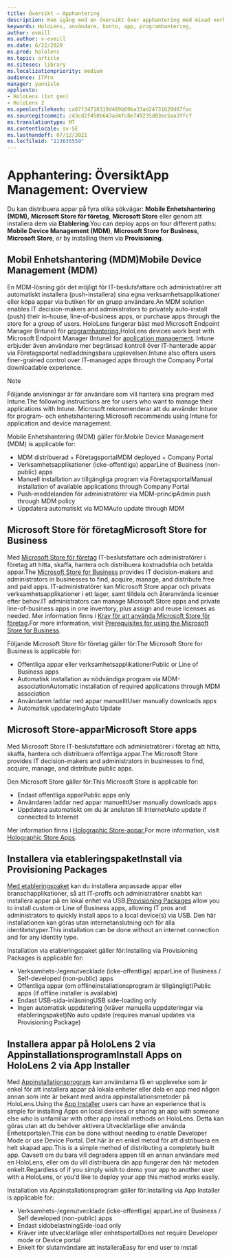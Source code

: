 ```yaml
---
title: Översikt – Apphantering
description: Kom igång med en översikt över apphantering med mixad verklighet med hantering av mobila enheter, Microsoft Store för företag och etableringspaket.
keywords: HoloLens, användare, konto, app, programhantering,
author: evmill
ms.author: v-evmill
ms.date: 6/22/2020
ms.prod: hololens
ms.topic: article
ms.sitesec: library
ms.localizationpriority: medium
audience: ITPro
manager: yannisle
appliesto:
- HoloLens (1st gen)
- HoloLens 2
ms.openlocfilehash: ca87f34718319d489b69ba33ad24731628d87fac
ms.sourcegitcommit: c43cd2f450b643ad4fc8e749235d03ec5aa3ffcf
ms.translationtype: MT
ms.contentlocale: sv-SE
ms.lasthandoff: 07/12/2021
ms.locfileid: "113635559"
---
```

# <a name="app-management-overview"></a><span data-ttu-id="a7cdb-104">Apphantering: Översikt</span><span class="sxs-lookup"><span data-stu-id="a7cdb-104">App Management: Overview</span></span>

<span data-ttu-id="a7cdb-105">Du kan distribuera appar på fyra olika sökvägar: **Mobile Enhetshantering (MDM),** **Microsoft Store för företag**, **Microsoft Store** eller genom att installera dem via **Etablering**.</span><span class="sxs-lookup"><span data-stu-id="a7cdb-105">You can deploy apps on four different paths: **Mobile Device Management (MDM)**, **Microsoft Store for Business**, **Microsoft Store**, or by installing them via **Provisioning**.</span></span>

## <a name="mobile-device-management-mdm"></a><span data-ttu-id="a7cdb-106">Mobil Enhetshantering (MDM)</span><span class="sxs-lookup"><span data-stu-id="a7cdb-106">Mobile Device Management (MDM)</span></span>

<span data-ttu-id="a7cdb-107">En MDM-lösning gör det möjligt för IT-beslutsfattare och administratörer att automatiskt installera (push-installera) sina egna verksamhetsapplikationer eller köpa appar via butiken för en grupp användare.</span><span class="sxs-lookup"><span data-stu-id="a7cdb-107">An MDM solution enables IT decision-makers and administrators to privately auto-install (push) their in-house, line-of-business apps, or purchase apps through the store for a group of users.</span></span> <span data-ttu-id="a7cdb-108">HoloLens fungerar bäst med Microsoft Endpoint Manager (Intune) för [programhantering.](app-deploy-intune.md)</span><span class="sxs-lookup"><span data-stu-id="a7cdb-108">HoloLens devices work best with Microsoft Endpoint Manager (Intune) for [application management](app-deploy-intune.md).</span></span> <span data-ttu-id="a7cdb-109">Intune erbjuder även användare mer begränsad kontroll över IT-hanterade appar via Företagsportal nedladdningsbara upplevelsen.</span><span class="sxs-lookup"><span data-stu-id="a7cdb-109">Intune also offers users finer-grained control over IT-managed apps through the Company Portal downloadable experience.</span></span>

> [!NOTE]
> <span data-ttu-id="a7cdb-110">Följande anvisningar är för användare som vill hantera sina program med Intune.</span><span class="sxs-lookup"><span data-stu-id="a7cdb-110">The following instructions are for users who want to manage their applications with Intune.</span></span> <span data-ttu-id="a7cdb-111">Microsoft rekommenderar att du använder Intune för program- och enhetshantering.</span><span class="sxs-lookup"><span data-stu-id="a7cdb-111">Microsoft recommends using Intune for application and device management.</span></span>

<span data-ttu-id="a7cdb-112">Mobile Enhetshantering (MDM) gäller för:</span><span class="sxs-lookup"><span data-stu-id="a7cdb-112">Mobile Device Management (MDM) is applicable for:</span></span>

* <span data-ttu-id="a7cdb-113">MDM distribuerad + Företagsportal</span><span class="sxs-lookup"><span data-stu-id="a7cdb-113">MDM deployed + Company Portal</span></span>
* <span data-ttu-id="a7cdb-114">Verksamhetsapplikationer (icke-offentliga) appar</span><span class="sxs-lookup"><span data-stu-id="a7cdb-114">Line of Business (non-public) apps</span></span>
* <span data-ttu-id="a7cdb-115">Manuell installation av tillgängliga program via Företagsportal</span><span class="sxs-lookup"><span data-stu-id="a7cdb-115">Manual installation of available applications through Company Portal</span></span>
* <span data-ttu-id="a7cdb-116">Push-meddelanden för administratörer via MDM-princip</span><span class="sxs-lookup"><span data-stu-id="a7cdb-116">Admin push through MDM policy</span></span>
* <span data-ttu-id="a7cdb-117">Uppdatera automatiskt via MDM</span><span class="sxs-lookup"><span data-stu-id="a7cdb-117">Auto update through MDM</span></span>

## <a name="microsoft-store-for-business"></a><span data-ttu-id="a7cdb-118">Microsoft Store för företag</span><span class="sxs-lookup"><span data-stu-id="a7cdb-118">Microsoft Store for Business</span></span>

<span data-ttu-id="a7cdb-119">Med [Microsoft Store för företag](app-deploy-store-business.md) IT-beslutsfattare och administratörer i företag att hitta, skaffa, hantera och distribuera kostnadsfria och betalda appar.</span><span class="sxs-lookup"><span data-stu-id="a7cdb-119">The [Microsoft Store for Business](app-deploy-store-business.md) provides IT decision-makers and administrators in businesses to find, acquire, manage, and distribute free and paid apps.</span></span> <span data-ttu-id="a7cdb-120">IT-administratörer kan Microsoft Store appar och privata verksamhetsapplikationer i ett lager, samt tilldela och återanvända licenser efter behov.</span><span class="sxs-lookup"><span data-stu-id="a7cdb-120">IT administrators can manage Microsoft Store apps and private line-of-business apps in one inventory, plus assign and reuse licenses as needed.</span></span> <span data-ttu-id="a7cdb-121">Mer information finns i [Krav för att använda Microsoft Store för företag](/microsoft-store/prerequisites-microsoft-store-for-business).</span><span class="sxs-lookup"><span data-stu-id="a7cdb-121">For more information, visit [Prerequisites for using the Microsoft Store for Business](/microsoft-store/prerequisites-microsoft-store-for-business).</span></span>

<span data-ttu-id="a7cdb-122">Följande Microsoft Store för företag gäller för:</span><span class="sxs-lookup"><span data-stu-id="a7cdb-122">The Microsoft Store for Business is applicable for:</span></span>

* <span data-ttu-id="a7cdb-123">Offentliga appar eller verksamhetsapplikationer</span><span class="sxs-lookup"><span data-stu-id="a7cdb-123">Public or Line of Business apps</span></span>
* <span data-ttu-id="a7cdb-124">Automatisk installation av nödvändiga program via MDM-association</span><span class="sxs-lookup"><span data-stu-id="a7cdb-124">Automatic installation of required applications through MDM association</span></span>
* <span data-ttu-id="a7cdb-125">Användaren laddar ned appar manuellt</span><span class="sxs-lookup"><span data-stu-id="a7cdb-125">User manually downloads apps</span></span>
* <span data-ttu-id="a7cdb-126">Automatisk uppdatering</span><span class="sxs-lookup"><span data-stu-id="a7cdb-126">Auto Update</span></span>

## <a name="microsoft-store-apps"></a><span data-ttu-id="a7cdb-127">Microsoft Store-appar</span><span class="sxs-lookup"><span data-stu-id="a7cdb-127">Microsoft Store apps</span></span>

<span data-ttu-id="a7cdb-128">Med Microsoft Store IT-beslutsfattare och administratörer i företag att hitta, skaffa, hantera och distribuera offentliga appar.</span><span class="sxs-lookup"><span data-stu-id="a7cdb-128">The Microsoft Store provides IT decision-makers and administrators in businesses to find, acquire, manage, and distribute public apps.</span></span>

<span data-ttu-id="a7cdb-129">Den Microsoft Store gäller för:</span><span class="sxs-lookup"><span data-stu-id="a7cdb-129">This Microsoft Store is applicable for:</span></span>

* <span data-ttu-id="a7cdb-130">Endast offentliga appar</span><span class="sxs-lookup"><span data-stu-id="a7cdb-130">Public apps only</span></span>
* <span data-ttu-id="a7cdb-131">Användaren laddar ned appar manuellt</span><span class="sxs-lookup"><span data-stu-id="a7cdb-131">User manually downloads apps</span></span>
* <span data-ttu-id="a7cdb-132">Uppdatera automatiskt om du är ansluten till Internet</span><span class="sxs-lookup"><span data-stu-id="a7cdb-132">Auto update if connected to Internet</span></span>

<span data-ttu-id="a7cdb-133">Mer information finns i [Holographic Store-appar.](/hololens/holographic-store-apps)</span><span class="sxs-lookup"><span data-stu-id="a7cdb-133">For more information, visit [Holographic Store Apps](/hololens/holographic-store-apps).</span></span>

## <a name="install-via-provisioning-packages"></a><span data-ttu-id="a7cdb-134">Installera via etableringspaket</span><span class="sxs-lookup"><span data-stu-id="a7cdb-134">Install via Provisioning Packages</span></span>

<span data-ttu-id="a7cdb-135">[Med etableringspaket](app-deploy-provisioning-package.md) kan du installera anpassade appar eller branschapplikationer, så att IT-proffs och administratörer snabbt kan installera appar på en lokal enhet via USB.</span><span class="sxs-lookup"><span data-stu-id="a7cdb-135">[Provisioning Packages](app-deploy-provisioning-package.md) allow you to install custom or Line of Business apps, allowing IT pros and administrators to quickly install apps to a local device(s) via USB.</span></span> <span data-ttu-id="a7cdb-136">Den här installationen kan göras utan internetanslutning och för alla identitetstyper.</span><span class="sxs-lookup"><span data-stu-id="a7cdb-136">This installation can be done without an internet connection and for any identity type.</span></span>

<span data-ttu-id="a7cdb-137">Installation via etableringspaket gäller för:</span><span class="sxs-lookup"><span data-stu-id="a7cdb-137">Installing via Provisioning Packages is applicable for:</span></span>

* <span data-ttu-id="a7cdb-138">Verksamhets-/egenutvecklade (icke-offentliga) appar</span><span class="sxs-lookup"><span data-stu-id="a7cdb-138">Line of Business / Self-developed (non-public) apps</span></span>
* <span data-ttu-id="a7cdb-139">Offentliga appar (om offlineinstallationsprogram är tillgängligt)</span><span class="sxs-lookup"><span data-stu-id="a7cdb-139">Public apps (if offline installer is available)</span></span>
* <span data-ttu-id="a7cdb-140">Endast USB-sida-inläsning</span><span class="sxs-lookup"><span data-stu-id="a7cdb-140">USB side-loading only</span></span>
* <span data-ttu-id="a7cdb-141">Ingen automatisk uppdatering (kräver manuella uppdateringar via etableringspaket)</span><span class="sxs-lookup"><span data-stu-id="a7cdb-141">No auto update (requires manual updates via Provisioning Package)</span></span>

## <a name="install-apps-on-hololens-2-via-app-installer"></a><span data-ttu-id="a7cdb-142">Installera appar på HoloLens 2 via Appinstallationsprogram</span><span class="sxs-lookup"><span data-stu-id="a7cdb-142">Install Apps on HoloLens 2 via App Installer</span></span>

<span data-ttu-id="a7cdb-143">Med [Appinstallationsprogram](app-deploy-app-installer.md) kan användarna få en upplevelse som är enkel för att installera appar på lokala enheter eller dela en app med någon annan som inte är bekant med andra appinstallationsmetoder på HoloLens.</span><span class="sxs-lookup"><span data-stu-id="a7cdb-143">Using the [App Installer](app-deploy-app-installer.md) users can have an experience that is simple for installing Apps on local devices or sharing an app with someone else who is unfamiliar with other app install methods on HoloLens.</span></span> <span data-ttu-id="a7cdb-144">Detta kan göras utan att du behöver aktivera Utvecklarläge eller använda Enhetsportalen.</span><span class="sxs-lookup"><span data-stu-id="a7cdb-144">This can be done without needing to enable Developer Mode or use Device Portal.</span></span> <span data-ttu-id="a7cdb-145">Det här är en enkel metod för att distribuera en helt skapad app.</span><span class="sxs-lookup"><span data-stu-id="a7cdb-145">This is a simple method of distributing a completely built app.</span></span> <span data-ttu-id="a7cdb-146">Oavsett om du bara vill degradera appen till en annan användare med en HoloLens, eller om du vill distribuera din app fungerar den här metoden enkelt.</span><span class="sxs-lookup"><span data-stu-id="a7cdb-146">Regardless of if you simply wish to demo your app to another user with a HoloLens, or you'd like to deploy your app this method works easily.</span></span>

<span data-ttu-id="a7cdb-147">Installation via Appinstallationsprogram gäller för:</span><span class="sxs-lookup"><span data-stu-id="a7cdb-147">Installing via App Installer is applicable for:</span></span>

* <span data-ttu-id="a7cdb-148">Verksamhets-/egenutvecklade (icke-offentliga) appar</span><span class="sxs-lookup"><span data-stu-id="a7cdb-148">Line of Business / Self developed (non-public) apps</span></span>
* <span data-ttu-id="a7cdb-149">Endast sidobelastning</span><span class="sxs-lookup"><span data-stu-id="a7cdb-149">Side-load only</span></span>
* <span data-ttu-id="a7cdb-150">Kräver inte utvecklarläge eller enhetsportal</span><span class="sxs-lookup"><span data-stu-id="a7cdb-150">Does not require Developer mode or Device portal</span></span>
* <span data-ttu-id="a7cdb-151">Enkelt för slutanvändare att installera</span><span class="sxs-lookup"><span data-stu-id="a7cdb-151">Easy for end user to install</span></span>
